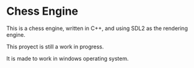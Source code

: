 # Chess Engine

This is a chess engine, written in C++, and using SDL2 as the rendering engine.

This proyect is still a work in progress.

It is made to work in windows operating system.
